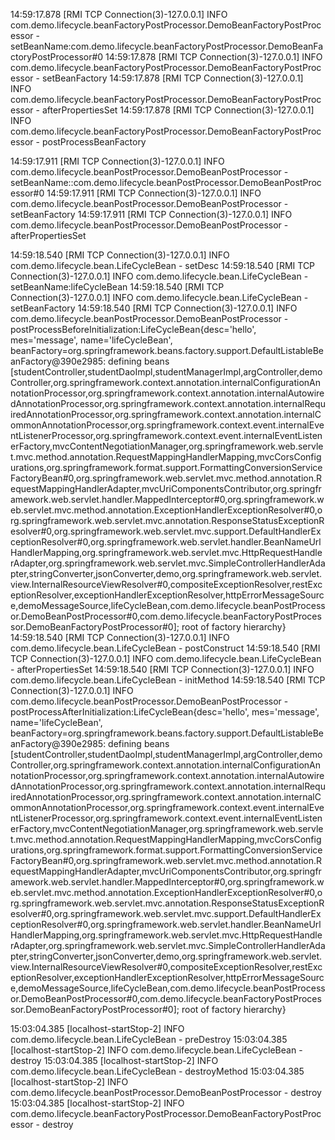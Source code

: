 14:59:17.878 [RMI TCP Connection(3)-127.0.0.1] INFO com.demo.lifecycle.beanFactoryPostProcessor.DemoBeanFactoryPostProcessor - setBeanName:com.demo.lifecycle.beanFactoryPostProcessor.DemoBeanFactoryPostProcessor#0
14:59:17.878 [RMI TCP Connection(3)-127.0.0.1] INFO com.demo.lifecycle.beanFactoryPostProcessor.DemoBeanFactoryPostProcessor - setBeanFactory
14:59:17.878 [RMI TCP Connection(3)-127.0.0.1] INFO com.demo.lifecycle.beanFactoryPostProcessor.DemoBeanFactoryPostProcessor - afterPropertiesSet
14:59:17.878 [RMI TCP Connection(3)-127.0.0.1] INFO com.demo.lifecycle.beanFactoryPostProcessor.DemoBeanFactoryPostProcessor - postProcessBeanFactory


14:59:17.911 [RMI TCP Connection(3)-127.0.0.1] INFO com.demo.lifecycle.beanPostProcessor.DemoBeanPostProcessor - setBeanName::com.demo.lifecycle.beanPostProcessor.DemoBeanPostProcessor#0
14:59:17.911 [RMI TCP Connection(3)-127.0.0.1] INFO com.demo.lifecycle.beanPostProcessor.DemoBeanPostProcessor - setBeanFactory
14:59:17.911 [RMI TCP Connection(3)-127.0.0.1] INFO com.demo.lifecycle.beanPostProcessor.DemoBeanPostProcessor - afterPropertiesSet


14:59:18.540 [RMI TCP Connection(3)-127.0.0.1] INFO com.demo.lifecycle.bean.LifeCycleBean - setDesc
14:59:18.540 [RMI TCP Connection(3)-127.0.0.1] INFO com.demo.lifecycle.bean.LifeCycleBean - setBeanName:lifeCycleBean
14:59:18.540 [RMI TCP Connection(3)-127.0.0.1] INFO com.demo.lifecycle.bean.LifeCycleBean - setBeanFactory
14:59:18.540 [RMI TCP Connection(3)-127.0.0.1] INFO com.demo.lifecycle.beanPostProcessor.DemoBeanPostProcessor - postProcessBeforeInitialization:LifeCycleBean{desc='hello', mes='message', name='lifeCycleBean', beanFactory=org.springframework.beans.factory.support.DefaultListableBeanFactory@390e2985: defining beans [studentController,studentDaoImpl,studentManagerImpl,argController,demoController,org.springframework.context.annotation.internalConfigurationAnnotationProcessor,org.springframework.context.annotation.internalAutowiredAnnotationProcessor,org.springframework.context.annotation.internalRequiredAnnotationProcessor,org.springframework.context.annotation.internalCommonAnnotationProcessor,org.springframework.context.event.internalEventListenerProcessor,org.springframework.context.event.internalEventListenerFactory,mvcContentNegotiationManager,org.springframework.web.servlet.mvc.method.annotation.RequestMappingHandlerMapping,mvcCorsConfigurations,org.springframework.format.support.FormattingConversionServiceFactoryBean#0,org.springframework.web.servlet.mvc.method.annotation.RequestMappingHandlerAdapter,mvcUriComponentsContributor,org.springframework.web.servlet.handler.MappedInterceptor#0,org.springframework.web.servlet.mvc.method.annotation.ExceptionHandlerExceptionResolver#0,org.springframework.web.servlet.mvc.annotation.ResponseStatusExceptionResolver#0,org.springframework.web.servlet.mvc.support.DefaultHandlerExceptionResolver#0,org.springframework.web.servlet.handler.BeanNameUrlHandlerMapping,org.springframework.web.servlet.mvc.HttpRequestHandlerAdapter,org.springframework.web.servlet.mvc.SimpleControllerHandlerAdapter,stringConverter,jsonConverter,demo,org.springframework.web.servlet.view.InternalResourceViewResolver#0,compositeExceptionResolver,restExceptionResolver,exceptionHandlerExceptionResolver,httpErrorMessageSource,demoMessageSource,lifeCycleBean,com.demo.lifecycle.beanPostProcessor.DemoBeanPostProcessor#0,com.demo.lifecycle.beanFactoryPostProcessor.DemoBeanFactoryPostProcessor#0]; root of factory hierarchy}
14:59:18.540 [RMI TCP Connection(3)-127.0.0.1] INFO com.demo.lifecycle.bean.LifeCycleBean - postConstruct
14:59:18.540 [RMI TCP Connection(3)-127.0.0.1] INFO com.demo.lifecycle.bean.LifeCycleBean - afterPropertiesSet
14:59:18.540 [RMI TCP Connection(3)-127.0.0.1] INFO com.demo.lifecycle.bean.LifeCycleBean - initMethod
14:59:18.540 [RMI TCP Connection(3)-127.0.0.1] INFO com.demo.lifecycle.beanPostProcessor.DemoBeanPostProcessor - postProcessAfterInitialization:LifeCycleBean{desc='hello', mes='message', name='lifeCycleBean', beanFactory=org.springframework.beans.factory.support.DefaultListableBeanFactory@390e2985: defining beans [studentController,studentDaoImpl,studentManagerImpl,argController,demoController,org.springframework.context.annotation.internalConfigurationAnnotationProcessor,org.springframework.context.annotation.internalAutowiredAnnotationProcessor,org.springframework.context.annotation.internalRequiredAnnotationProcessor,org.springframework.context.annotation.internalCommonAnnotationProcessor,org.springframework.context.event.internalEventListenerProcessor,org.springframework.context.event.internalEventListenerFactory,mvcContentNegotiationManager,org.springframework.web.servlet.mvc.method.annotation.RequestMappingHandlerMapping,mvcCorsConfigurations,org.springframework.format.support.FormattingConversionServiceFactoryBean#0,org.springframework.web.servlet.mvc.method.annotation.RequestMappingHandlerAdapter,mvcUriComponentsContributor,org.springframework.web.servlet.handler.MappedInterceptor#0,org.springframework.web.servlet.mvc.method.annotation.ExceptionHandlerExceptionResolver#0,org.springframework.web.servlet.mvc.annotation.ResponseStatusExceptionResolver#0,org.springframework.web.servlet.mvc.support.DefaultHandlerExceptionResolver#0,org.springframework.web.servlet.handler.BeanNameUrlHandlerMapping,org.springframework.web.servlet.mvc.HttpRequestHandlerAdapter,org.springframework.web.servlet.mvc.SimpleControllerHandlerAdapter,stringConverter,jsonConverter,demo,org.springframework.web.servlet.view.InternalResourceViewResolver#0,compositeExceptionResolver,restExceptionResolver,exceptionHandlerExceptionResolver,httpErrorMessageSource,demoMessageSource,lifeCycleBean,com.demo.lifecycle.beanPostProcessor.DemoBeanPostProcessor#0,com.demo.lifecycle.beanFactoryPostProcessor.DemoBeanFactoryPostProcessor#0]; root of factory hierarchy}


15:03:04.385 [localhost-startStop-2] INFO com.demo.lifecycle.bean.LifeCycleBean - preDestroy
15:03:04.385 [localhost-startStop-2] INFO com.demo.lifecycle.bean.LifeCycleBean - destroy
15:03:04.385 [localhost-startStop-2] INFO com.demo.lifecycle.bean.LifeCycleBean - destroyMethod
15:03:04.385 [localhost-startStop-2] INFO com.demo.lifecycle.beanPostProcessor.DemoBeanPostProcessor - destroy
15:03:04.385 [localhost-startStop-2] INFO com.demo.lifecycle.beanFactoryPostProcessor.DemoBeanFactoryPostProcessor - destroy